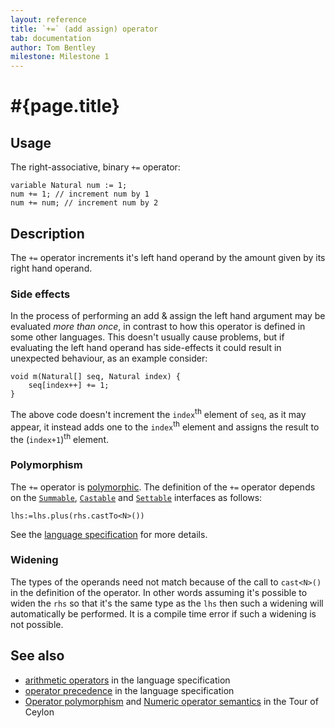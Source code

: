 ```yaml
---
layout: reference
title: `+=` (add assign) operator
tab: documentation
author: Tom Bentley
milestone: Milestone 1
---
```


# #{page.title}

## Usage 

The right-associative, binary `+=` operator:

    variable Natural num := 1;
    num += 1; // increment num by 1
    num += num; // increment num by 2

## Description

The `+=` operator increments it's left hand operand by the amount given by 
its right hand operand. 

### Side effects

In the process of performing an add & assign the left hand argument 
may be evaluated *more than once*, in contrast to how this operator is defined
in some other languages. This doesn't usually cause problems, but if evaluating
the left hand operand has side-effects it could result in unexpected behaviour,
as an example consider:

    void m(Natural[] seq, Natural index) {
        seq[index++] += 1;
    }

The above code doesn't increment the `index`<sup>th</sup> element of `seq`, as it 
may appear, it instead adds one to the `index`<sup>th</sup> element and 
assigns the result to the (`index+1`)<sup>th</sup> element.

### Polymorphism

The `+=` operator is [polymorphic](/documentation/reference/operator/operator-polymorphism).
The definition of the `+=` operator depends 
on the [`Summable`](../../ceylon.language/Summable),
[`Castable`](../../ceylon.language/Castable) and
[`Settable`](../../ceylon.language/Settable) interfaces as follows:

    lhs:=lhs.plus(rhs.castTo<N>())

See the [language specification](#{site.urls.spec}#arithmetic) for more details.

### Widening

The types of the operands need not match because of the call to `cast<N>()` 
in the definition of the operator. In other words assuming it's possible to 
widen the `rhs` so that it's the same type as the `lhs` then 
such a widening will automatically be performed. It is a compile time error if 
such a widening is not possible.

## See also

* [arithmetic operators](#{site.urls.spec}#arithmetic) in the 
  language specification
* [operator precedence](#{site.urls.spec}#operatorprecedence) in the 
  language specification
* [Operator polymorphism](/documentation/tour/language-module/#operator_polymorphism) 
  and 
  [Numeric operator semantics](/documentation/tour/language-module/#numeric_operator_semantics) 
  in the Tour of Ceylon
